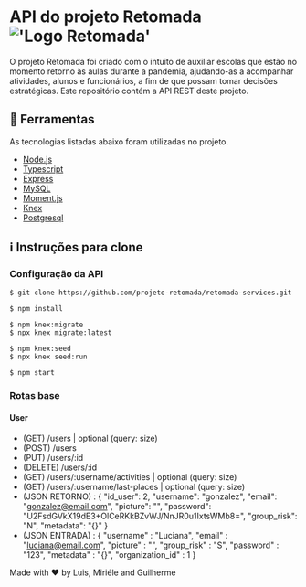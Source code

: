# API do projeto Retomada !['Logo Retomada'](https://raw.githubusercontent.com/projetos-faculdade/retomada-app/master/assets/logo2.png)

O projeto Retomada foi criado com o intuito de auxiliar escolas que estão no momento retorno às aulas durante a pandemia, ajudando-as a acompanhar atividades, alunos e funcionários, a fim de que possam tomar decisões estratégicas.
Este repositório contém a API REST deste projeto.


## :rocket: Ferramentas
As tecnologias listadas abaixo foram utilizadas no projeto.
- [Node.js](https://nodejs.org/en/)
- [Typescript](https://www.typescriptlang.org)
- [Express](https://expressjs.com/pt-br/)
- [MySQL](https://www.mysql.com)
- [Moment.js](https://momentjs.com)
- [Knex](http://knexjs.org)
- [Postgresql](https://www.postgresql.org)

## :information_source: Instruções para clone
### Configuração da API
```git
$ git clone https://github.com/projeto-retomada/retomada-services.git

$ npm install

$ npm knex:migrate
$ npx knex migrate:latest

$ npm knex:seed
$ npx knex seed:run

$ npm start
```
### Rotas base
#### User
- (GET) /users | optional (query: size)
- (POST) /users 
- (PUT) /users/:id
- (DELETE) /users/:id
- (GET) /users/:username/activities | optional (query: size)
- (GET) /users/:username/last-places | optional (query: size)
- (JSON RETORNO) : {
    "id_user": 2,
    "username": "gonzalez",
    "email": "gonzalez@email.com",
    "picture": "",
    "password": "U2FsdGVkX19dE3+OlCeRKkBZvWJ/NnJR0u1IxtsWMb8=",
    "group_risk": "N",
    "metadata": "{}"
  }
- (JSON ENTRADA) : {
    "username" : "Luciana",
    "email" : "luciana@email.com",
    "picture" : "",
    "group_risk" : "S",
    "password" : "123",
    "metadata" : "{}",
    "organization_id" : 1
}

Made with :heart: by Luis, Miriéle and Guilherme
